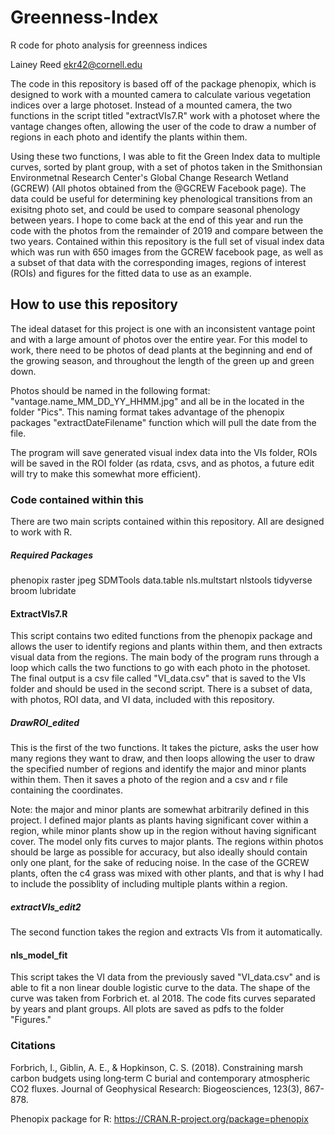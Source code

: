 # Greenness-Index
R code for photo analysis for greenness indices

Lainey Reed
ekr42@cornell.edu

The code in this repository is based off of the package phenopix, which is designed to work with a mounted camera to calculate various vegetation indices over a large photoset. Instead of a mounted camera, the two functions in the script titled "extractVIs7.R" work with a photoset where the vantage changes often, allowing the user of the code to draw a number of regions in each photo and identify the plants within them. 

Using these two functions, I was able to fit the Green Index data to multiple curves, sorted by plant group, with a set of photos taken in the Smithonsian Environmetnal Research Center's Global Change Research Wetland (GCREW) (All photos obtained from the @GCREW Facebook page). The data could be useful for determining key phenological transitions from an exisitng photo set, and could be used to compare seasonal phenology between years. I hope to come back at the end of this year and run the code with the photos from the remainder of 2019 and compare between the two years. Contained within this repository is the full set of visual index data which was run with 650 images from the GCREW facebook page, as well as a subset of that data with the corresponding images, regions of interest (ROIs) and figures for the fitted data to use as an example.

## How to use this repository

The ideal dataset for this project is one with an inconsistent vantage point and with a large amount of photos over the entire year. For this model to work, there need to be photos of dead plants at the beginning and end of the growing season, and throughout the length of the green up and green down. 

Photos should be named in the following format: "vantage.name_MM_DD_YY_HHMM.jpg" and all be in the located in the folder "Pics". This naming format takes advantage of the phenopix packages "extractDateFilename" function which will pull the date from the file.

The program will save generated visual index data into the VIs folder, ROIs will be saved in the ROI folder (as rdata, csvs, and as photos, a future edit will try to make this somewhat more efficient).

### Code contained within this

There are two main scripts contained within this repository. All are designed to work with R.

##### Required Packages

phenopix
raster
jpeg
SDMTools
data.table
nls.multstart
nlstools
tidyverse
broom
lubridate

#### ExtractVIs7.R

This script contains two edited functions from the phenopix package and allows the user to identify regions and plants within them, and then extracts visual data from the regions. The main body of the program runs through a loop which calls the two functions to go with each photo in the photoset. The final output is a csv file called "VI_data.csv" that is saved to the VIs folder and should be used in the second script. There is a subset of data, with photos, ROI data, and VI data, included with this repository.

##### DrawROI_edited

This is the first of the two functions. It takes the picture, asks the user how many regions they want to draw, and then loops allowing the user to draw the specified number of regions and identify the major and minor plants within them. Then it saves a photo of the region and a csv and r file containing the coordinates. 

Note: the major and minor plants are somewhat arbitrarily defined in this project. I defined major plants as plants having significant cover within a region, while minor plants show up in the region without having significant cover. The model only fits curves to major plants. The regions within photos should be large as possible for accuracy, but also ideally should contain only one plant, for the sake of reducing noise. In the case of the GCREW plants, often the c4 grass was mixed with other plants, and that is why I had to include the possiblity of including multiple plants within a region.

##### extractVIs_edit2 

The second function takes the region and extracts VIs from it automatically.

####  nls_model_fit

This script takes the VI data from the previously saved "VI_data.csv" and is able to fit a non linear double logistic curve to the data. The shape of the curve was taken from Forbrich et. al 2018. The code fits curves separated by years and plant groups. All plots are saved as pdfs to the folder "Figures."

### Citations


Forbrich, I., Giblin, A. E., & Hopkinson, C. S. (2018). Constraining marsh carbon budgets using long‐term C burial and contemporary atmospheric CO2 fluxes. Journal of Geophysical Research: Biogeosciences, 123(3), 867-878.

Phenopix package for R: https://CRAN.R-project.org/package=phenopix
